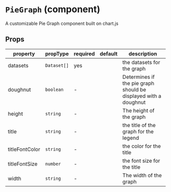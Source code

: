 # `PieGraph` (component)

A customizable Pie Graph component built on chart.js

## Props

| property       | propType    | required | default | description                                                     |
| -------------- | ----------- | -------- | ------- | --------------------------------------------------------------- |
| datasets       | `Dataset[]` | yes      |         | the datasets for the graph                                      |
| doughnut       | `boolean`   | -        |         | Determines if the pie graph should be displayed with a doughnut |
| height         | `string`    | -        |         | The height of the graph                                         |
| title          | `string`    | -        |         | the title of the graph for the legend                           |
| titleFontColor | `string`    | -        |         | the color for the title                                         |
| titleFontSize  | `number`    | -        |         | the font size for the title                                     |
| width          | `string`    | -        |         | The width of the graph                                          |
